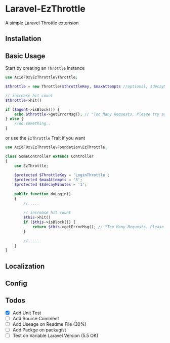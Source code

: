 # Laravel-EzThrottle
A simple Laravel Throttle extension


Installation
------------


Basic Usage
-----------

Start by creating an `Throttle` instance  

```php
use AcidF0x\EzThrottle\Throttle;  

$throttle = new Throttle($throttleKey, $maxAttempts //optional, $decayMinutes //optional);  

// increase hit count
$throttle->hit()

if ($agent->isBlock()) {
    echo $throttle->getErrorMsg(); // "Too Many Requests. Please try again in 1 minutes"
} else {
    //do something..
}
```
or use the `EzThrottle` Trait if you want  

```php
use AcidF0x\EzThrottle\Foundation\EzThrottle;

class SomeController extends Controller
{
    use EzThrottle;
    
    $protected $ThrottleKey = 'LoginThrottle';
    $protected $maxAttempts = '3';
    $protected $$decayMinutes = '1';
    
    public function doLogin()
    {
        //.....
        
        // increase hit count
        $this->hit()
        if ($this->isBlock()) {
            return $this->getErrorMsg(); // "Too Many Requests. Please try again in 1 minutes"
        } 
        
        //......
    }
}
```

Localization
-----------

Config
-----------


## Todos
- [x] Add Unit Test
- [ ] Add Source Comment 
- [ ] Add Useage on Readme File (30%)
- [ ] Add Packge on packagist
- [ ] Test on Variable Laravel Version (5.5 OK)
